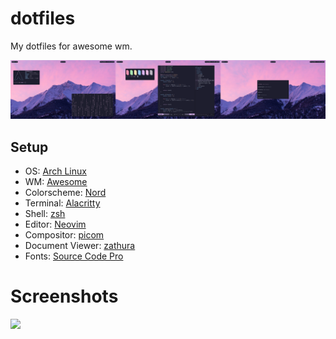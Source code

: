 # dotfiles

My dotfiles for awesome wm.

![](https://github.com/max-0406/dotfiles/blob/awesome/screenshots/hor.png)

## Setup

- OS: [Arch Linux](https://archlinux.org/)
- WM: [Awesome](https://github.com/awesomeWM/awesome)
- Colorscheme: [Nord](https://www.nordtheme.com/)
- Terminal: [Alacritty](https://github.com/alacritty/alacritty)
- Shell: [zsh](https://www.zsh.org/)
- Editor: [Neovim](https://github.com/neovim/neovim/)
- Compositor: [picom](https://github.com/yshui/picom)
- Document Viewer: [zathura](https://pwmt.org/projects/zathura/)
- Fonts: [Source Code Pro](https://github.com/adobe-fonts/source-code-pro)

# Screenshots

![](https://github.com/max-0406/dotfiles/blob/awesome/screenshots/vert.png)
